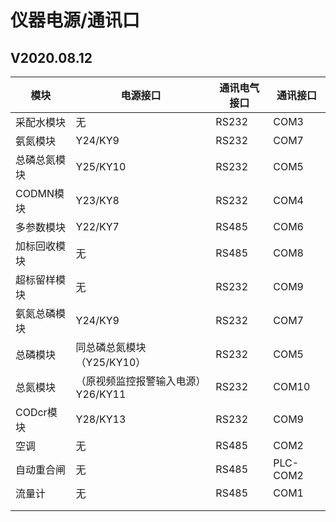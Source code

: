 # 仪器电源/通讯口

## V2020.08.12

| 模块         | 电源接口                           | 通讯电气接口 | 通讯接口 |
| ------------ | ---------------------------------- | ------------ | -------- |
| 采配水模块   | 无                                 | RS232        | COM3     |
| 氨氮模块     | Y24/KY9                            | RS232        | COM7     |
| 总磷总氮模块 | Y25/KY10                           | RS232        | COM5     |
| CODMN模块    | Y23/KY8                            | RS232        | COM4     |
| 多参数模块   | Y22/KY7                            | RS485        | COM6     |
| 加标回收模块 | 无                                 | RS485        | COM8     |
| 超标留样模块 | 无                                 | RS232        | COM9     |
| 氨氮总磷模块 | Y24/KY9                            | RS232        | COM7     |
| 总磷模块     | 同总磷总氮模块（Y25/KY10）         | RS232        | COM5     |
| 总氮模块     | （原视频监控报警输入电源）Y26/KY11 | RS232        | COM10    |
| CODcr模块    | Y28/KY13                           | RS232        | COM9     |
| 空调         | 无                                 | RS485        | COM2     |
| 自动重合闸   | 无                                 | RS485        | PLC-COM2 |
| 流量计       | 无                                 | RS485        | COM1     |
|              |                                    |              |          |
|              |                                    |              |          |

